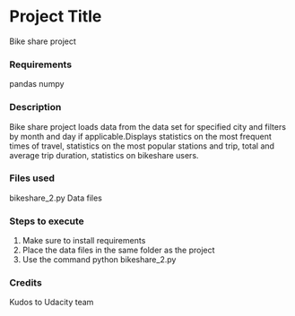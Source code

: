 # Project Title
Bike share project

### Requirements 
pandas
numpy

### Description
Bike share project loads data from the data set for specified city and filters by month and day if applicable.Displays statistics on the most frequent times of travel,  statistics on the most popular stations and trip, total and average trip duration, statistics on bikeshare users.

### Files used
bikeshare_2.py
Data files

### Steps to execute
1. Make sure to install requirements
2. Place the data files in the same folder as the project
3. Use the command python bikeshare_2.py

### Credits
Kudos to Udacity team

